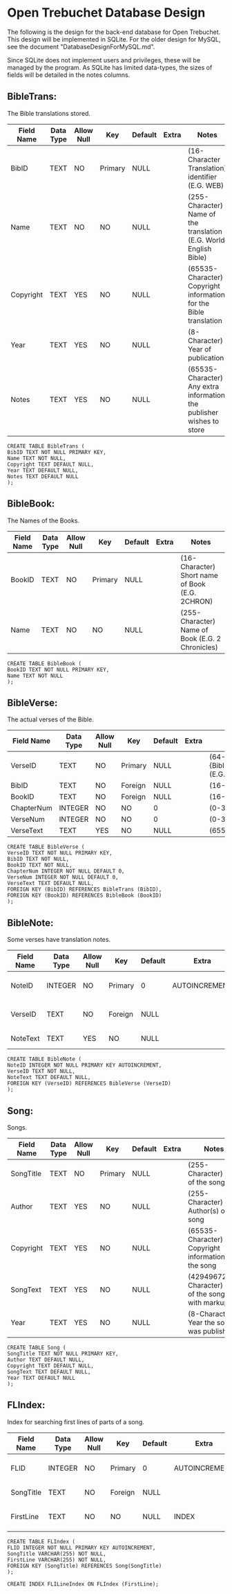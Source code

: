 # Open Trebuchet Database Design

The following is the design for the back-end database for Open Trebuchet.  This design will be implemented in SQLite.  For the older design for MySQL, see the document "DatabaseDesignForMySQL.md".

Since SQLite does not implement users and privileges, these will be managed by the program.  As SQLite has limited data-types, the sizes of fields will be detailed in the notes columns.

## BibleTrans:

The Bible translations stored.

Field Name | Data Type | Allow Null | Key | Default | Extra | Notes
---------- | --------- | ---------- | --- | ------- | ----- | -----
BibID | TEXT | NO | Primary | NULL |   | (16-Character Translation) identifier (E.G. WEB)
Name | TEXT | NO | NO | NULL |    | (255-Character) Name of the translation (E.G. World English Bible)
Copyright | TEXT | YES | NO | NULL |    | (65535-Character) Copyright information for the Bible translation
Year | TEXT | YES | NO | NULL |    | (8-Character) Year of publication
Notes | TEXT | YES | NO | NULL |    | (65535-Character) Any extra information the publisher wishes to store

```sqlite
CREATE TABLE BibleTrans (
BibID TEXT NOT NULL PRIMARY KEY,
Name TEXT NOT NULL,
Copyright TEXT DEFAULT NULL,
Year TEXT DEFAULT NULL,
Notes TEXT DEFAULT NULL
);
```


## BibleBook:

The Names of the Books.

Field Name | Data Type | Allow Null | Key | Default | Extra | Notes
---------- | --------- | ---------- | --- | ------- | ----- | -----
BookID | TEXT | NO | Primary | NULL |    | (16-Character) Short name of Book (E.G. 2CHRON)
Name | TEXT | NO | NO | NULL |    | (255-Character) Name of Book (E.G. 2 Chronicles)

```sqlite
CREATE TABLE BibleBook (
BookID TEXT NOT NULL PRIMARY KEY,
Name TEXT NOT NULL
);
```


## BibleVerse:

The actual verses of the Bible.

Field Name | Data Type | Allow Null | Key | Default | Extra | Notes
---------- | --------- | ---------- | --- | ------- | ----- | -----
VerseID | TEXT | NO | Primary | NULL |    | (64-Character) Verse ID, format: {BibID}'_'{BookID}HEX({ChapterNum})HEX({VerseNum}) (E.G. WEB_3JOHN00010001)
BibID | TEXT | NO | Foreign | NULL |    | (16-Character) Bible ID, Links to BibleTrans
BookID | TEXT | NO | Foreign | NULL |    | (16-Character) Book ID Links to BibleBook
ChapterNum | INTEGER | NO | NO | 0 |    | (0-32767) Chapter
VerseNum | INTEGER | NO | NO | 0 |    | (0-32767) Verse
VerseText | TEXT | YES | NO | NULL |    | (65535-Chararcter) Text of the verse

```sqlite
CREATE TABLE BibleVerse (
VerseID TEXT NOT NULL PRIMARY KEY,
BibID TEXT NOT NULL,
BookID TEXT NOT NULL,
ChapterNum INTEGER NOT NULL DEFAULT 0,
VerseNum INTEGER NOT NULL DEFAULT 0,
VerseText TEXT DEFAULT NULL,
FOREIGN KEY (BibID) REFERENCES BibleTrans (BibID),
FOREIGN KEY (BookID) REFERENCES BibleBook (BookID)
);
```


## BibleNote:

Some verses have translation notes.

Field Name | Data Type | Allow Null | Key | Default | Extra | Notes
---------- | --------- | ---------- | --- | ------- | ----- | -----
NoteID | INTEGER | NO | Primary | 0 | AUTOINCREMENT | (0-18446744073709551615) RowID
VerseID | TEXT | NO | Foreign | NULL |    | (64-Character) Verse to which the note refers (Links to BibleVerse)
NoteText | TEXT | YES | NO | NULL |    | (65535-Character) Text of the note

```sqlite
CREATE TABLE BibleNote (
NoteID INTEGER NOT NULL PRIMARY KEY AUTOINCREMENT,
VerseID TEXT NOT NULL,
NoteText TEXT DEFAULT NULL,
FOREIGN KEY (VerseID) REFERENCES BibleVerse (VerseID)
);
```


## Song:

Songs.

Field Name | Data Type | Allow Null | Key | Default | Extra | Notes
---------- | --------- | ---------- | --- | ------- | ----- | -----
SongTitle | TEXT | NO | Primary | NULL |    | (255-Character) Title of the song
Author | TEXT | YES | NO | NULL |    | (255-Character) Author(s) of the song
Copyright | TEXT | YES | NO | NULL |    | (65535-Character) Copyright information of the song
SongText | TEXT | YES | NO | NULL |    | (4294967295-Character) Text of the song with markup
Year | TEXT | YES | NO | NULL |    | (8-Character) Year the song was published

```sqlite
CREATE TABLE Song (
SongTitle TEXT NOT NULL PRIMARY KEY,
Author TEXT DEFAULT NULL,
Copyright TEXT DEFAULT NULL,
SongText TEXT DEFAULT NULL,
Year TEXT DEFAULT NULL
);
```


## FLIndex:

Index for searching first lines of parts of a song.

Field Name | Data Type | Allow Null | Key | Default | Extra | Notes
---------- | --------- | ---------- | --- | ------- | ----- | -----
FLID | INTEGER | NO | Primary | 0 | AUTOINCREMENT| (0-18446744073709551615) RowID
SongTitle | TEXT | NO | Foreign | NULL |    | (255-Character) Links to Song
FirstLine | TEXT | NO | NO | NULL | INDEX | (255-Character) Searchable first line index as FLILineIndex

```sqlite
CREATE TABLE FLIndex (
FLID INTEGER NOT NULL PRIMARY KEY AUTOINCREMENT,
SongTitle VARCHAR(255) NOT NULL,
FirstLine VARCHAR(255) NOT NULL,
FOREIGN KEY (SongTitle) REFERENCES Song(SongTitle)
);

CREATE INDEX FLILineIndex ON FLIndex (FirstLine);
```

